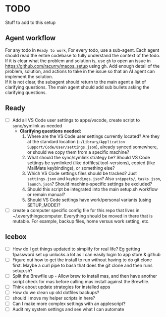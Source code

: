 
# TODO

Stuff to add to this setup

## Agent workflow

For any todo in `Ready to work`,  For every todo, use a sub-agent.  Each agent should read the entire codebase to fully understand the context of the todo.  If it is
  clear what the problem and solution is, use `gh` to open an issue in <https://github.com/racurry/macos_setup> using gh.  Add enough
  detail of the problem, solution, and actions to take in the issue so that an AI agent can implement the solution.
  \
  If it is not clear, the subagent should return to the main agent a list of clarifying questions.  The main agent should add sub
  bullets asking the clarifying questions.

## Ready

- [ ] Add all VS Code user settings to apps/vscode, create script to sync/symlink as needed
  - **Clarifying questions needed:**
    1. Where are the VS Code user settings currently located? Are they at the standard location (`~/Library/Application Support/Code/User/settings.json`), already synced somewhere, or should we copy them from a specific machine?
    2. What should the sync/symlink strategy be? Should VS Code settings be symlinked (like dotfiles/.tool-versions), copied (like MailMate keybindings), or something else?
    3. Which VS Code settings files should be tracked? Just `settings.json` and `keybindings.json`? Also `snippets/`, `tasks.json`, `launch.json`? Should machine-specific settings be excluded?
    4. Should this script be integrated into the main setup.sh workflow or remain manual?
    5. Should VS Code settings have work/personal variants (using SETUP_MODE)?
- [ ] create a computer specific config file for this repo that lives in ~/.everythingscomputer. Everything should be moved in there that is mutable. For example, backup files, home versus work setting, etc.

## Icebox

- [ ] How do I get things updated to simplify for real life?  Eg getting 1password set up unlocks a lot as I can easily login to app store & github
- [ ] Figure out how to get the install to run without having to do git clone first.  Maybe a curl pipe to bash that does the git clone and then runs setup.sh?
- [ ] Split the Brewfile up - Allow brew to install mas, and then have another script check for mas before calling mas install against the Brewfile.
- [ ] Think about update strategies for installed apps
- [ ] How do we clean up old dotfiles backups?
- [ ] should i move my helper scripts in here?
- [ ] Can I make more complex settings with an applescript?
- [ ] Audit my system settings and see what I can automate
